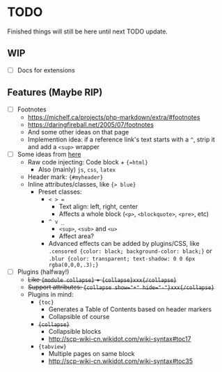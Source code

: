 # TODO
Finished things will still be here until next TODO update.

## WIP
- [ ] Docs for extensions

## Features (Maybe RIP)
- [ ] Footnotes
  - https://michelf.ca/projects/php-markdown/extra/#footnotes
  - https://daringfireball.net/2005/07/footnotes
  - And some other ideas on that page
  - Implemention idea: if a reference link's text starts with a `^`, strip it and add a `<sup>` wrapper
- [ ] Some ideas from [here][BeyondMarkdown]
  - Raw code injecting: Code block + `{=html}`
    - Also (mainly) `js`, `css`, `latex`
  - Header mark: `{#myheader}`
  - Inline attributes/classes, like `{> blue}`
    - Preset classes:
      - `< > =`
        - Text align: left, right, center
        - Affects a whole block (`<p>`, `<blockquote>`, `<pre>`, etc)
      - `^ v _`
        - `<sup>`, `<sub>` and `<u>`
        - Affect area?
      - Advanced effects can be added by plugins/CSS, like `.censored {color: black; background-color: black;}` or `.blur {color: transparent; text-shadow: 0 0 6px rgba(0,0,0,.3);}`
- [ ] Plugins (halfway!)
  - ~~Like `{module collapse}` + `{collapse}xxx{/collapse}`~~
  - ~~Support attributes: `{collapse show="+" hide="-"}xxx{/collapse}`~~
  - Plugins in mind:
    - `{toc}`
      - Generates a Table of Contents based on header markers
      - Collapsible of course
    - ~~`{collapse}`~~
      - Collapsible blocks
      - http://scp-wiki-cn.wikidot.com/wiki-syntax#toc17
    - `{tabview}`
      - Multiple pages on same block
      - http://scp-wiki-cn.wikidot.com/wiki-syntax#toc35

[BeyondMarkdown]: https://talk.commonmark.org/t/beyond-markdown/2787

